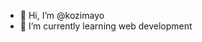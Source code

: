 - 👋 Hi, I’m @kozimayo
- 🌱 I’m currently learning web development

<!---
kozimayo/kozimayo is a ✨ special ✨ repository because its `README.md` (this file) appears on your GitHub profile.
You can click the Preview link to take a look at your changes.
--->
